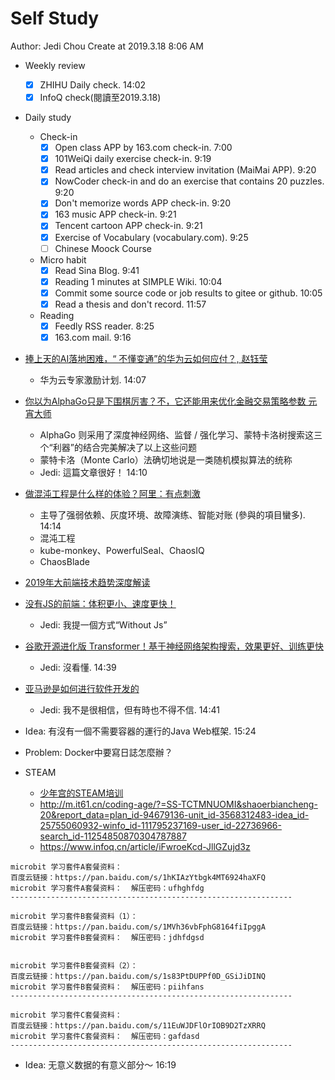 # Self Study

Author: Jedi Chou
Create at 2019.3.18 8:06 AM

* Weekly review
  -[x] ZHIHU Daily check. 14:02
  -[x] InfoQ check(閱讀至2019.3.18)

* Daily study
  * Check-in
    -[x] Open class APP by 163.com check-in. 7:00
    -[x] 101WeiQi daily exercise check-in. 9:19
    -[x] Read articles and check interview invitation (MaiMai APP). 9:20
    -[x] NowCoder check-in and do an exercise that contains 20 puzzles. 9:20
    -[x] Don't memorize words APP check-in. 9:20
    -[x] 163 music APP check-in. 9:21
    -[x] Tencent cartoon APP check-in. 9:21
    -[x] Exercise of Vocabulary (vocabulary.com). 9:25
    -[ ] Chinese Moock Course

  * Micro habit
    -[x] Read Sina Blog. 9:41
    -[x] Reading 1 minutes at SIMPLE Wiki. 10:04
    -[x] Commit some source code or job results to gitee or github. 10:05
    -[x] Read a thesis and don't record. 11:57

  * Reading
    -[x] Feedly RSS reader. 8:25
    -[x] 163.com mail. 9:16

* [捧上天的AI落地困难，“ 不懂变通”的华为云如何应付？, 赵钰莹](https://www.infoq.cn/article/03kwv0bd9_FawkUifX3B)
  * 华为云专家激励计划. 14:07
* [你以为AlphaGo只是下围棋厉害？不，它还能用来优化金融交易策略参数 元宵大师](https://www.infoq.cn/article/LsTDw_MKNtqMeVD7cPyY)
  * AlphaGo 则采用了深度神经网络、监督 / 强化学习、蒙特卡洛树搜索这三个“利器”的结合完美解决了以上这些问题
  * 蒙特卡洛（Monte Carlo）法确切地说是一类随机模拟算法的统称
  * Jedi: 這篇文章很好！ 14:10
* [做混沌工程是什么样的体验？阿里：有点刺激](https://www.infoq.cn/article/1Pqj1Jlg1JUZ*8LQV0T6)
  * 主导了强弱依赖、灰度环境、故障演练、智能对账 (參與的項目蠻多). 14:14
  * 混沌工程
  * kube-monkey、PowerfulSeal、ChaosIQ
  * ChaosBlade
* [2019年大前端技术趋势深度解读](https://www.infoq.cn/article/K_RFbwfff5MugJXixYDQ)
* [没有JS的前端：体积更小、速度更快！](https://www.infoq.cn/article/QQyWDIemKtChvbq_rCPl)
  * Jedi: 我提一個方式“Without Js”
* [谷歌开源进化版 Transformer！基于神经网络架构搜索，效果更好、训练更快](https://www.infoq.cn/article/ZG3J9h*cW7mJAK0NXwos)
  * Jedi: 沒看懂. 14:39
* [亚马逊是如何进行软件开发的](https://www.infoq.cn/article/dvqJ4XfiwF-zQupQ7UR9)
  * Jedi: 我不是很相信，但有時也不得不信. 14:41

* Idea: 有沒有一個不需要容器的運行的Java Web框架. 15:24
* Problem: Docker中要寫日誌怎麼辦？

* STEAM
  * [少年宫的STEAM培训](https://mp.weixin.qq.com/s/T0D18kFRG71mjPiuuWGS5Q)
  * http://m.it61.cn/coding-age/?=SS-TCTMNUOMI&shaoerbiancheng-20&report_data=plan_id-94679136-unit_id-3568312483-idea_id-25755060932-winfo_id-111795237169-user_id-22736966-search_id-11254850870304787887
  * https://www.infoq.cn/article/iFwroeKcd-JllGZujd3z


```text
microbit 学习套件A套餐资料：
百度云链接：https://pan.baidu.com/s/1hKIAzYtbgk4MT6924haXFQ
microbit 学习套件A套餐资料：  解压密码：ufhghfdg
---------------------------------------------------------------

microbit 学习套件B套餐资料（1）：
百度云链接：https://pan.baidu.com/s/1MVh36vbFphG8164fiIpggA
microbit 学习套件B套餐资料：  解压密码：jdhfdgsd


microbit 学习套件B套餐资料（2）：
百度云链接：https://pan.baidu.com/s/1s83PtDUPPf0D_GSiJiDINQ
microbit 学习套件B套餐资料：  解压密码：piihfans
---------------------------------------------------------------

microbit 学习套件C套餐资料：
百度云链接：https://pan.baidu.com/s/11EuWJDFlOrIOB9D2TzXRRQ
microbit 学习套件C套餐资料：  解压密码：gafdasd
---------------------------------------------------------------
```

* Idea: 无意义数据的有意义部分～ 16:19
